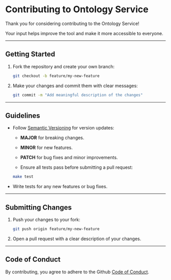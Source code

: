 # Contributing to Ontology Service

Thank you for considering contributing to the Ontology Service!

Your input helps improve the tool and make it more accessible to everyone.

---

## Getting Started

1. Fork the repository and create your own branch:
   ```bash
   git checkout -b feature/my-new-feature
   ```
2. Make your changes and commit them with clear messages:
   ```bash
   git commit -m "Add meaningful description of the changes"
   ```

---

## Guidelines

- Follow [Semantic Versioning](https://semver.org/) for version updates:
  - **MAJOR** for breaking changes.
  - **MINOR** for new features.
  - **PATCH** for bug fixes and minor improvements.

  - Ensure all tests pass before submitting a pull request:
   ```bash
   make test
   ```

- Write tests for any new features or bug fixes.

---

## Submitting Changes

1. Push your changes to your fork:
   ```bash
   git push origin feature/my-new-feature
   ```

2. Open a pull request with a clear description of your changes.

---

## Code of Conduct

By contributing, you agree to adhere to the Github 
[Code of Conduct](https://docs.github.com/en/site-policy/github-terms/github-community-code-of-conduct).

